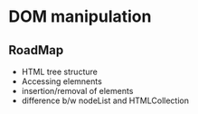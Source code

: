 # DOM manipulation
## RoadMap
- HTML tree structure
- Accessing elemnents
- insertion/removal of elements 
- difference b/w nodeList and HTMLCollection
